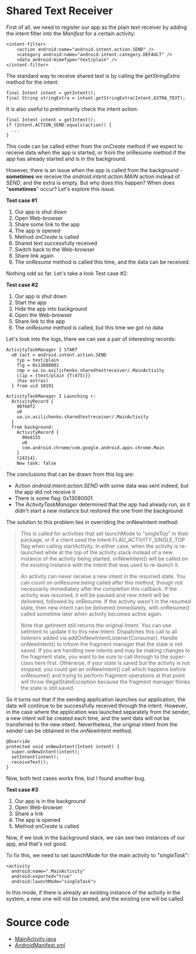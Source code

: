 # Shared Text Receiver

First of all, we need to register our app as the plain text receiver by adding the intent filter into the _Manifest_ for a certain activity:
```
<intent-filter>
    <action android:name="android.intent.action.SEND" />
    <category android:name="android.intent.category.DEFAULT" />
    <data android:mimeType="text/plain" />
</intent-filter>
```
The standard way to receive shared text is by calling the _getStringExtra_ method for the intent:
```
final Intent intent = getIntent();
final String stringExtra = intent.getStringExtra(Intent.EXTRA_TEXT);
```
It is also useful to preliminarily check the intent action:
```
final Intent intent = getIntent();
if (Intent.ACTION_SEND.equals(action)) {
  ...
}
```
This code can be called either from the _onCreate_ method if we expect to receive data when the app is started, or from the onResume method if the app has already started and is in the background.

However, there is an issue when the app is called from the background - **sometimes** we receive the _android.intent.action.MAIN_ action instead of _SEND_, and the extra is empty. But why does this happen? When does "**sometimes**" occur? Let's explore this issue.

**Test case #1**

1. Our app is shut down
1. Open Web-browser
1. Share some link to the app
1. The app is opened
1. Method _onCreate_ is called
1. Shared text successfully received
1. Switch back to the Web-browser
1. Share link again
1. The _onResume_ method is called this time, and the data can be received.

Nothing odd so far. Let's take a look Test case #2:

**Test case #2**

1. Our app is shut down
1. Start the app
1. Hide the app into background
1. Open the Web-browser
1. Share link to the app
1. The _onResume_ method is called, but this time we got no data

Let's look into the logs, there we can see a pair of interesting records:
```
ActivityTaskManager I START 
  u0 {act = android.intent.action.SEND
    typ = text/plain
    flg = 0x13080001 
    cmp = ua.in.asilichenko.sharedtextreceiver/.MainActivity 
    clip = {text/plain {T(475)}}
    (has extras)
  } from uid 10191

ActivityTaskManager I Launching r: 
  ActivityRecord {
    90f60f2
    u0
    ua.in.asilichenko.sharedtextreceiver/.MainActivity
  }
  from background: 
    ActivityRecord {
      90e8155
      u0
      com.android.chrome/com.google.android.apps.chrome.Main
    } 
    t24314}. 
    New task: false
```
The conclusions that can be drawn from this log are:

* Action _android.intent.action.SEND_ with some data was sent indeed, but the app did not receive it
* There is some flag: 0x13080001
* The _ActivityTaskManager_ determined that the app had already run, so it didn't start a new instance but restored the one from the background

The solution to this problem lies in overriding the onNewIntent method:

> This is called for activities that set launchMode to "singleTop" in their package, or if a client used the Intent.FLAG_ACTIVITY_SINGLE_TOP flag when calling startActivity. In either case, when the activity is re-launched while at the top of the activity stack instead of a new instance of the activity being started, onNewIntent() will be called on the existing instance with the Intent that was used to re-launch it. 
>
> An activity can never receive a new intent in the resumed state. You can count on onResume being called after this method, though not necessarily immediately after the completion this callback. If the activity was resumed, it will be paused and new intent will be delivered, followed by onResume. If the activity wasn't in the resumed state, then new intent can be delivered immediately, with onResume() called sometime later when activity becomes active again. 
>
> Note that getIntent still returns the original Intent. You can use setIntent to update it to this new Intent. Dispatches this call to all listeners added via addOnNewIntentListener(Consumer). Handle onNewIntent() to inform the fragment manager that the state is not saved. If you are handling new intents and may be making changes to the fragment state, you want to be sure to call through to the super-class here first. Otherwise, if your state is saved but the activity is not stopped, you could get an onNewIntent() call which happens before onResume() and trying to perform fragment operations at that point will throw IllegalStateException because the fragment manager thinks the state is still saved. 

So it turns out that if the sending application launches our application, the data will continue to be successfully received through the intent. However, in the case where the application was launched separately from the sender, a new intent will be created each time, and the sent data will not be transferred to the new intent. Nevertheless, the original intent from the sender can be obtained in the _onNewIntent_ method.
```
@Override
protected void onNewIntent(Intent intent) {
  super.onNewIntent(intent);
  setIntent(intent);
  receiveText();
}
```
Now, both test cases works fine, but I found another bug.

**Test case #3**

1. Our app is in the background
1. Open Web-browser
1. Share a link
1. The app is opened
1. Method _onCreate_ is called

Now, if we look in the background stack, we can see two instances of our app, and that's not good.

To fix this, we need to set launchMode for the main activity to "_singleTask_":
```
<activity
  android:name=".MainActivity"
  android:exported="true"
  android:launchMode="singleTask">
```
In this mode, if there is already an existing instance of the activity in the system, a new one will not be created, and the existing one will be called.

# Source code
* [MainActivity.java](app/src/main/java/ua/in/asilichenko/sharedtextreceiver/MainActivity.java)
* [AndroidManifest.xml](app/src/main/AndroidManifest.xml)
